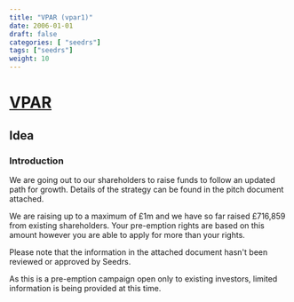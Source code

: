 ```yaml
---
title: "VPAR (vpar1)"
date: 2006-01-01
draft: false
categories: [ "seedrs"]
tags: ["seedrs"]
weight: 10
---
```


# [VPAR](https://www.seedrs.com/vpar1)

## Idea

### Introduction

We are going out to our shareholders to raise funds to follow an updated path for growth. Details of the strategy can be found in the pitch document attached.

We are raising up to a maximum of £1m and we have so far raised £716,859 from existing shareholders. Your pre-emption rights are based on this amount however you are able to apply for more than your rights.

Please note that the information in the attached document hasn't been reviewed or approved by Seedrs.

As this is a pre-emption campaign open only to existing investors, limited information is being provided at this time.

